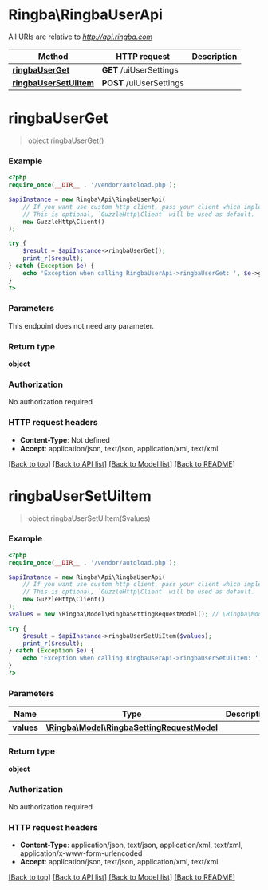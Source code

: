 # Ringba\RingbaUserApi

All URIs are relative to *http://api.ringba.com*

Method | HTTP request | Description
------------- | ------------- | -------------
[**ringbaUserGet**](RingbaUserApi.md#ringbaUserGet) | **GET** /uiUserSettings | 
[**ringbaUserSetUiItem**](RingbaUserApi.md#ringbaUserSetUiItem) | **POST** /uiUserSettings | 


# **ringbaUserGet**
> object ringbaUserGet()



### Example
```php
<?php
require_once(__DIR__ . '/vendor/autoload.php');

$apiInstance = new Ringba\Api\RingbaUserApi(
    // If you want use custom http client, pass your client which implements `GuzzleHttp\ClientInterface`.
    // This is optional, `GuzzleHttp\Client` will be used as default.
    new GuzzleHttp\Client()
);

try {
    $result = $apiInstance->ringbaUserGet();
    print_r($result);
} catch (Exception $e) {
    echo 'Exception when calling RingbaUserApi->ringbaUserGet: ', $e->getMessage(), PHP_EOL;
}
?>
```

### Parameters
This endpoint does not need any parameter.

### Return type

**object**

### Authorization

No authorization required

### HTTP request headers

 - **Content-Type**: Not defined
 - **Accept**: application/json, text/json, application/xml, text/xml

[[Back to top]](#) [[Back to API list]](../../README.md#documentation-for-api-endpoints) [[Back to Model list]](../../README.md#documentation-for-models) [[Back to README]](../../README.md)

# **ringbaUserSetUiItem**
> object ringbaUserSetUiItem($values)



### Example
```php
<?php
require_once(__DIR__ . '/vendor/autoload.php');

$apiInstance = new Ringba\Api\RingbaUserApi(
    // If you want use custom http client, pass your client which implements `GuzzleHttp\ClientInterface`.
    // This is optional, `GuzzleHttp\Client` will be used as default.
    new GuzzleHttp\Client()
);
$values = new \Ringba\Model\RingbaSettingRequestModel(); // \Ringba\Model\RingbaSettingRequestModel | 

try {
    $result = $apiInstance->ringbaUserSetUiItem($values);
    print_r($result);
} catch (Exception $e) {
    echo 'Exception when calling RingbaUserApi->ringbaUserSetUiItem: ', $e->getMessage(), PHP_EOL;
}
?>
```

### Parameters

Name | Type | Description  | Notes
------------- | ------------- | ------------- | -------------
 **values** | [**\Ringba\Model\RingbaSettingRequestModel**](../Model/RingbaSettingRequestModel.md)|  |

### Return type

**object**

### Authorization

No authorization required

### HTTP request headers

 - **Content-Type**: application/json, text/json, application/xml, text/xml, application/x-www-form-urlencoded
 - **Accept**: application/json, text/json, application/xml, text/xml

[[Back to top]](#) [[Back to API list]](../../README.md#documentation-for-api-endpoints) [[Back to Model list]](../../README.md#documentation-for-models) [[Back to README]](../../README.md)


